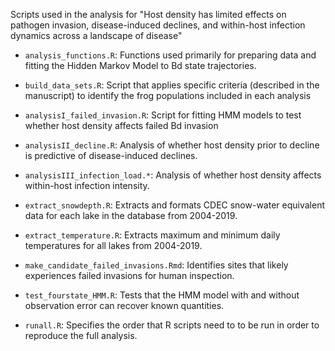 Scripts used in the analysis for "Host density has limited effects on pathogen invasion, disease-induced declines, and within-host infection dynamics across a landscape of disease"

- `analysis_functions.R`:  Functions used primarily for preparing data and fitting the Hidden Markov Model to Bd state trajectories.

- `build_data_sets.R`: Script that applies specific criteria (described in the manuscript) to identify the frog populations included in each analysis

- `analysisI_failed_invasion.R`: Script for fitting HMM models to test whether host density affects failed Bd invasion

- `analysisII_decline.R`: Analysis of whether host density prior to decline is predictive of disease-induced declines.

- `analysisIII_infection_load.*`: Analysis of whether host density affects within-host infection intensity.

- `extract_snowdepth.R`: Extracts and formats CDEC snow-water equivalent data for each lake in the database from 2004-2019.

- `extract_temperature.R`: Extracts maximum and minimum daily temperatures for all lakes from 2004-2019.

- `make_candidate_failed_invasions.Rmd`:  Identifies sites that likely experiences failed invasions for human inspection.

- `test_fourstate_HMM.R`:  Tests that the HMM model with and without observation error can recover known quantities.

- `runall.R`: Specifies the order that R scripts need to to be run in order to reproduce the full analysis.
